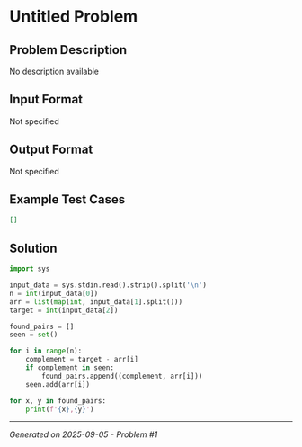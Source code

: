 # Untitled Problem

## Problem Description
No description available

## Input Format
Not specified

## Output Format
Not specified

## Example Test Cases
```json
[]
```

## Solution
```python
import sys

input_data = sys.stdin.read().strip().split('\n')
n = int(input_data[0])
arr = list(map(int, input_data[1].split()))
target = int(input_data[2])

found_pairs = []
seen = set()

for i in range(n):
    complement = target - arr[i]
    if complement in seen:
        found_pairs.append((complement, arr[i]))
    seen.add(arr[i])

for x, y in found_pairs:
    print(f'{x},{y}')
```

---
*Generated on 2025-09-05 - Problem #1*